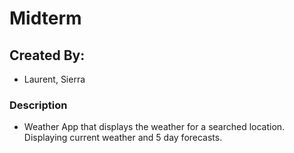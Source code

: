 # Midterm

## Created By: 
- Laurent, Sierra

### Description
- Weather App that displays the weather for a searched location. Displaying current weather and 5 day forecasts.
